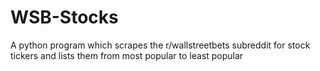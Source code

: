 # WSB-Stocks
A python program which scrapes the r/wallstreetbets subreddit for stock tickers and lists them from most popular to least popular
